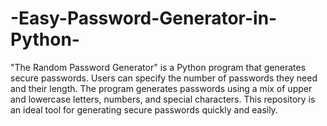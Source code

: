 # -Easy-Password-Generator-in-Python-
"The Random Password Generator" is a Python program that generates secure passwords. Users can specify the number of passwords they need and their length. The program generates passwords using a mix of upper and lowercase letters, numbers, and special characters. This repository is an ideal tool for generating secure passwords quickly and easily.
